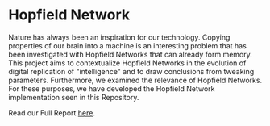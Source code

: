 # Hopfield Network
Nature has always been an inspiration for our technology. Copying properties of our brain into a machine is
an interesting problem that has been investigated with Hopfield Networks that can already form memory. 
This project aims to contextualize Hopfield Networks in the evolution of digital replication of "intelligence" and to
draw conclusions from tweaking parameters. Furthermore, we examined the relevance of Hopfield Networks.
For these purposes, we have developed the Hopfield Network implementation seen in this Repository. 

Read our Full Report [here](./an_examination_of_hopfield_networks.pdf).